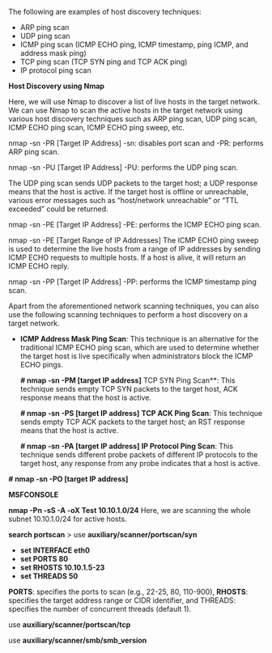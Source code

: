 
The following are examples of host discovery techniques:

- ARP ping scan
- UDP ping scan
- ICMP ping scan (ICMP ECHO ping, ICMP timestamp, ping ICMP, and address mask ping)
- TCP ping scan (TCP SYN ping and TCP ACK ping)
- IP protocol ping scan

**Host Discovery using Nmap**

Here, we will use Nmap to discover a list of live hosts in the target network. We can use Nmap to scan the active hosts in the target network using various host discovery techniques such as ARP ping scan, UDP ping scan, ICMP ECHO ping scan, ICMP ECHO ping sweep, etc.

nmap -sn -PR [Target IP Address]
-sn: disables port scan and -PR: performs ARP ping scan.

nmap -sn -PU [Target IP Address]
-PU: performs the UDP ping scan.

The UDP ping scan sends UDP packets to the target host; a UDP response means that the host is active. If the target host is offline or unreachable, various error messages such as “host/network unreachable” or “TTL exceeded” could be returned.

nmap -sn -PE [Target IP Address]
-PE: performs the ICMP ECHO ping scan.

nmap -sn -PE [Target Range of IP Addresses]
The ICMP ECHO ping sweep is used to determine the live hosts from a range of IP addresses by sending ICMP ECHO requests to multiple hosts. If a host is alive, it will return an ICMP ECHO reply.

nmap -sn -PP [Target IP Address]
-PP: performs the ICMP timestamp ping scan.

Apart from the aforementioned network scanning techniques, you can also use the following scanning techniques to perform a host discovery on a target network.

- **ICMP Address Mask Ping Scan**: This technique is an alternative for the traditional ICMP ECHO ping scan, which are used to determine whether the target host is live specifically when administrators block the ICMP ECHO pings.

    **# nmap -sn -PM [target IP address]**
    TCP SYN Ping Scan**: This technique sends empty TCP SYN packets to the target host, ACK response means that the host is active.

    **# nmap -sn -PS [target IP address]**
    **TCP ACK Ping Scan**: This technique sends empty TCP ACK packets to the target host; an RST response means that the host is active.

    **# nmap -sn -PA [target IP address]**
    **IP Protocol Ping Scan**: This technique sends different probe packets of different IP protocols to the target host, any response from any probe indicates that a host is active.

**# nmap -sn -PO [target IP address]**

**MSFCONSOLE**

**nmap -Pn -sS -A -oX Test 10.10.1.0/24**
Here, we are scanning the whole subnet 10.10.1.0/24 for active hosts.

**search portscan** > use **auxiliary/scanner/portscan/syn**

- **set INTERFACE eth0**
- **set PORTS 80**
- **set RHOSTS 10.10.1.5-23**
- **set THREADS 50**

**PORTS**: specifies the ports to scan (e.g., 22-25, 80, 110-900), **RHOSTS**: specifies the target address range or CIDR identifier, and THREADS: specifies the number of concurrent threads (default 1).

use **auxiliary/scanner/portscan/tcp**

use **auxiliary/scanner/smb/smb_version**


